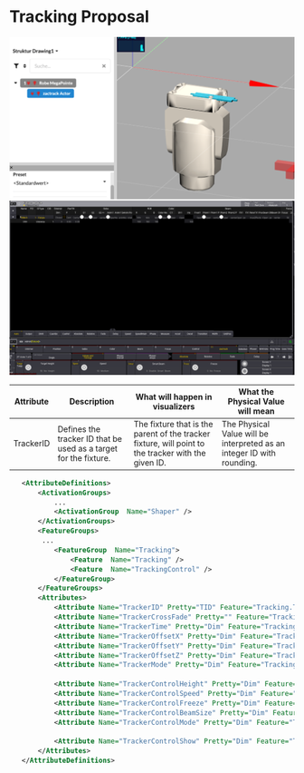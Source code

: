 # Tracking Proposal

![Kinematic Chain](./KinematicChain.png)
![ControlSide](./ControlSide.png)

| Attribute  | Description  | What will happen in visualizers  | What the Physical Value will mean  |
|---|---|---|---|
| TrackerID  | Defines the tracker ID that be used as a target for the fixture.   | The fixture that is the parent of the tracker fixture, will point to the tracker with the given ID.   | The Physical Value will be interpreted as an integer ID with rounding.   |


```xml
   <AttributeDefinitions>  
       <ActivationGroups>  
           ... 
           <ActivationGroup  Name="Shaper" />  
       </ActivationGroups>  
       <FeatureGroups>  
        ...
           <FeatureGroup  Name="Tracking">  
               <Feature  Name="Tracking" />  
               <Feature  Name="TrackingControl" />  
           </FeatureGroup>  
       </FeatureGroups>  
       <Attributes>  
           <Attribute Name="TrackerID" Pretty="TID" Feature="Tracking.Tracking" PhysicalUnit="None"/>  
           <Attribute Name="TrackerCrossFade" Pretty="" Feature="Tracking.Tracking" PhysicalUnit="Percent"/>  
           <Attribute Name="TrackerTime" Pretty="Dim" Feature="Tracking.Tracking" PhysicalUnit="Time"/>  
           <Attribute Name="TrackerOffsetX" Pretty="Dim" Feature="Tracking.Tracking" PhysicalUnit="Length"/>  
           <Attribute Name="TrackerOffsetY" Pretty="Dim" Feature="Tracking.Tracking" PhysicalUnit="Length"/>  
           <Attribute Name="TrackerOffsetZ" Pretty="Dim" Feature="Tracking.Tracking" PhysicalUnit="Length"/>  
           <Attribute Name="TrackerMode" Pretty="Dim" Feature="Tracking.Tracking" PhysicalUnit="None"/>  

           <Attribute Name="TrackerControlHeight" Pretty="Dim" Feature="Tracking.TrackingControl" PhysicalUnit="Length"/>  
           <Attribute Name="TrackerControlSpeed" Pretty="Dim" Feature="Tracking.TrackingControl" PhysicalUnit="Speed"/>  
           <Attribute Name="TrackerControlFreeze" Pretty="Dim" Feature="Tracking.TrackingControl" PhysicalUnit="None"/>  
           <Attribute Name="TrackerControlBeamSize" Pretty="Dim" Feature="Tracking.TrackingControl" PhysicalUnit="Length"/>  
           <Attribute Name="TrackerControlMode" Pretty="Dim" Feature="Tracking.TrackingControl" PhysicalUnit="None"/>  

           <Attribute Name="TrackerControlShow" Pretty="Dim" Feature="Tracking.TrackingControl" PhysicalUnit="None"/>  
       </Attributes>  
   </AttributeDefinitions>
```
